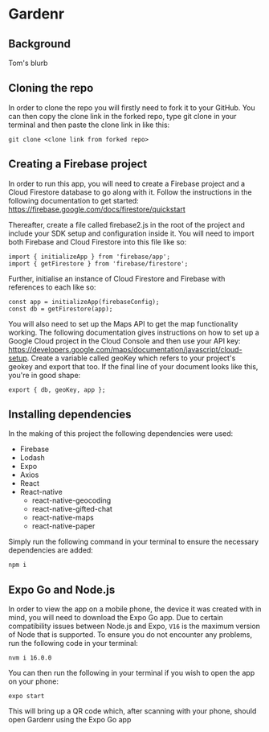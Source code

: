 # Gardenr

## Background

Tom's blurb

## Cloning the repo

In order to clone the repo you will firstly need to fork it to your GitHub. You can then copy the clone link in the forked repo, type git clone in your terminal and then paste the clone link in like this:

```
git clone <clone link from forked repo>
```

## Creating a Firebase project

In order to run this app, you will need to create a Firebase project and a Cloud Firestore database to go along with it. Follow the instructions in the following documentation to get started: https://firebase.google.com/docs/firestore/quickstart

Thereafter, create a file called firebase2.js in the root of the project and include your SDK setup and configuration inside it. You will need to import both Firebase and Cloud Firestore into this file like so:

```
import { initializeApp } from 'firebase/app';
import { getFirestore } from 'firebase/firestore';
```

Further, initialise an instance of Cloud Firestore and Firebase with references to each like so:

```
const app = initializeApp(firebaseConfig);
const db = getFirestore(app);
```

You will also need to set up the Maps API to get the map functionality working. The following documentation gives instructions on how to set up a Google Cloud project in the Cloud Console and then use your API key: https://developers.google.com/maps/documentation/javascript/cloud-setup. Create a variable called geoKey which refers to your project's geokey and export that too. If the final line of your document looks like this, you're in good shape:

```
export { db, geoKey, app };
```

## Installing dependencies

In the making of this project the following dependencies were used:

- Firebase
- Lodash
- Expo
- Axios
- React
- React-native
  - react-native-geocoding
  - react-native-gifted-chat
  - react-native-maps
  - react-native-paper

Simply run the following command in your terminal to ensure the necessary dependencies are added:

```
npm i
```

## Expo Go and Node.js

In order to view the app on a mobile phone, the device it was created with in mind, you will need to download the Expo Go app. Due to certain compatibility issues between Node.js and Expo, `V16` is the maximum version of Node that is supported. To ensure you do not encounter any problems, run the following code in your terminal:

```
nvm i 16.0.0
```

You can then run the following in your terminal if you wish to open the app on your phone:

```
expo start
```

This will bring up a QR code which, after scanning with your phone, should open Gardenr using the Expo Go app
